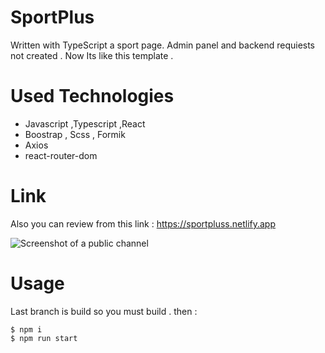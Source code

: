 # SportPlus 

Written with TypeScript a sport page. Admin panel and backend requiests not created . Now Its like this
template . 

# Used Technologies
- Javascript ,Typescript ,React
- Boostrap , Scss , Formik
- Axios
- react-router-dom

# Link 
Also you can review from this link : 
https://sportpluss.netlify.app

![Screenshot of a public channel](https://i.hizliresim.com/ew5tuor.png)

# Usage   
Last branch is build so you must build . then :

```shell
$ npm i
$ npm run start 
```


